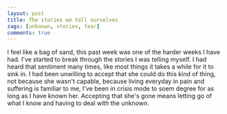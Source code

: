 ```yaml
---
layout: post
title: The stories we tell ourselves
zags: [unknown, stories, fear]
comments: true
---
```

I feel like a bag of sand, this past week was one of the harder weeks I have had. I've started to break through the stories I was telling myself. I had heard that sentiment many times, like most things it takes a while for it to sink in. I had been unwilling to accept that she could do this kind of thing, not because she wasn't capable, because living everyday in pain and suffering is familiar to me, I've been in crisis mode to soem degree for as long as I have known her. Accepting that she's gone means letting go of what I know and having to deal with the unknown.